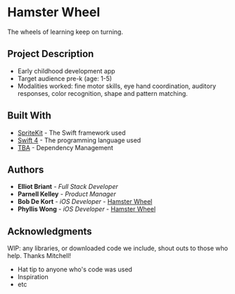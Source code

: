 # Hamster Wheel

The wheels of learning keep on turning.

## Project Description

* Early childhood development app
* Target audience pre-k (age: 1-5)
* Modalities worked: fine motor skills, eye hand coordination, auditory responses, color recognition, shape and pattern matching.


## Built With

* [SpriteKit](http://developer.apple.com/documentation/spritekit) - The Swift framework used
* [Swift 4](http://swift.org) - The programming language used
* [TBA]() - Dependency Management


## Authors

* **Elliot Briant** - *Full Stack Developer* 
* **Parnell Kelley** - *Product Manager* 
* **Bob De Kort** - *iOS Developer* - [Hamster Wheel](https://github.com/BobDeKort/HamsterWheel)
* **Phyllis Wong** - *iOS Developer* - [Hamster Wheel](https://github.com/BobDeKort/HamsterWheel)




## Acknowledgments

WIP: any libraries, or downloaded code we include, shout outs to those who help. Thanks Mitchell!



* Hat tip to anyone who's code was used
* Inspiration
* etc
